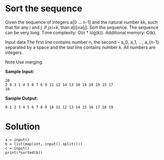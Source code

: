 # Sort the sequence

Given the sequence of integers a[0 ... n-1] and the natural number kk, such that for any  i and j: if j≥i+k, than a[i]≤a[j]. Sort the sequence. The sequence can be very long. Time complexity: O(n * log(k)). Additional memory: O(k).

Input data
The first line contains number n, the second – a_0, a_1, ..., a_{n-1} separated by a space and the last line contains number k. All numbers are integers.

Note Use merging.

**Sample Input:**

```
20
2 0 3 1 4 5 8 7 6 9 11 12 14 13 10 16 18 19 15 17
10
```
**Sample Output:**
```
0 1 2 3 4 5 6 7 8 9 10 11 12 13 14 15 16 17 18 19
```

# Solution
```
a = input()
b = list(map(int, input().split()))
c = input()
print(*sorted(b))
```